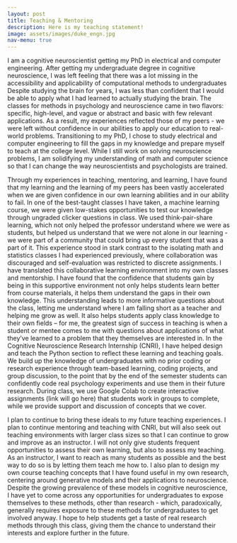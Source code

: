 ```yaml
---
layout: post
title: Teaching & Mentoring
description: Here is my teaching statement!
image: assets/images/duke_engn.jpg
nav-menu: true
---
```


I am a cognitive neuroscientist getting my PhD in electrical and computer engineering. After getting my undergraduate degree in cognitive neuroscience, I was left feeling that there was a lot missing in the accessibility and applicability of computational methods to undergraduates Despite studying the brain for years, I was less than confident that I would be able to apply what I had learned to actually studying the brain. The classes for methods in psychology and neuroscience came in two flavors: specific, high-level, and vague or abstract and basic with few relevant applications. As a result, my experiences reflected those of my peers - we were left without confidence in our abilities to apply our education to real-world problems. Transitioning to my PhD, I chose to study electrical and computer engineering to fill the gaps in my knowledge and prepare myself to teach at the college level. While I still work on solving neuroscience problems, I am solidifying my understanding of math and computer science so that I can change the way neuroscientists and psychologists are trained. 

Through my experiences in teaching, mentoring, and learning, I have found that my learning and the learning of my peers has been vastly accelerated when we are given confidence in our own learning abilities and in our ability to fail. In one of the best-taught classes I have taken, a machine learning course, we were given low-stakes opportunities to test our knowledge through ungraded clicker questions in class. We used think-pair-share learning, which not only helped the professor understand where we were as students, but helped us understand that we were not alone in our learning - we were part of a community that could bring up every student that was a part of it. This experience stood in stark contrast to the isolating math and statistics classes I had experienced previously, where collaboration was discouraged and self-evaluation was restricted to discrete assignments. I have translated this collaborative learning environment into my own classes and mentorship. I have found that the confidence that students gain by being in this supportive environment not only helps students learn better from course materials, it helps them understand the gaps in their own knowledge. This understanding leads to more informative questions about the class, letting me understand where I am falling short as a teacher and helping me grow as well. It also helps students apply class knowledge to their own fields – for me, the greatest sign of success in teaching is when a student or mentee comes to me with questions about applications of what they’ve learned to a problem that they themselves are interested in. In the Cognitive Neuroscience Research Internship (CNRI), I have helped design and teach the Python section to reflect these learning and teaching goals. We build up the knowledge of undergraduates with no prior coding or research experience through team-based learning, coding projects, and group discussion, to the point that by the end of the semester students can confidently code real psychology experiments and use them in their future research. During class, we use Google Colab to create interactive assignments (link will go here) that students work in groups to complete, while we provide support and discussion of concepts that we cover.


I plan to continue to bring these ideals to my future teaching experiences. I plan to continue mentoring and teaching with CNRI, but will also seek out teaching environments with larger class sizes so that I can continue to grow and improve as an instructor. I will not only give students frequent opportunities to assess their own learning, but also to assess my teaching. As an instructor, I want to reach as many students as possible and the best way to do so is by letting them teach me how to. I also plan to design my own course teaching concepts that I have found useful in my own research, centering around generative models and their applications to neuroscience. Despite the growing prevalence of these models in cognitive neuroscience, I have yet to come across any opportunities for undergraduates to expose themselves to these methods, other than research - which, paradoxically, generally requires exposure to these methods for undergraduates to get involved anyway. I hope to help students get a taste of real research methods through this class, giving them the chance to understand their interests and explore further in the future.